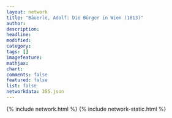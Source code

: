 ```yaml
---
layout: network
title: "Bäuerle, Adolf: Die Bürger in Wien (1813)"
author:
description:
headline:
modified:
category:
tags: []
imagefeature: 
mathjax: 
chart: 
comments: false
featured: false
list: false
networkdata: 355.json
---
```

{% include network.html %}
{% include network-static.html %}
